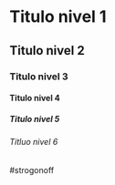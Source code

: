 # Titulo nivel 1
## Titulo nivel 2
### Titulo nivel 3
#### Titulo nivel 4
##### Titulo nivel 5
###### Titluo nivel 6
#strogonoff

